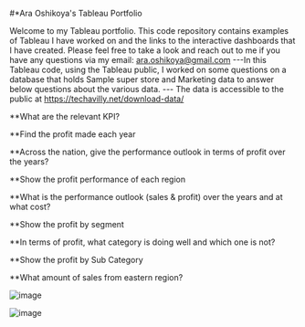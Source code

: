 #*Ara Oshikoya's Tableau Portfolio

Welcome to my Tableau portfolio. This code repository contains examples of Tableau I have worked on and the links to the interactive dashboards that I have created. Please feel free to take a look and reach out to me if you have any questions via my email: ara.oshikoya@gmail.com
---In this Tableau code, using the Tableau public, I worked on some questions on a database that holds Sample super store and Marketing data to answer below questions about the various data. --- The data is accessible to the public at https://techavilly.net/download-data/


**What are the relevant KPI?

**Find the profit made each year

**Across the nation, give the performance outlook in terms of profit over the years?

**Show the profit performance of each region

**What is the performance outlook (sales & profit) over the years and at what cost?

**Show the profit by segment

**In terms of profit, what category is doing well and which one is not?

**Show the profit by  Sub Category 

**What amount of sales from eastern region?


![image](https://github.com/AraOshikoya/Tableau/assets/132147652/85cf83c6-b906-4810-a5ec-867ccd2a8ace)

![image](https://github.com/AraOshikoya/Tableau/assets/132147652/8c1700ee-26b9-49c9-acaa-661483491f6e)

